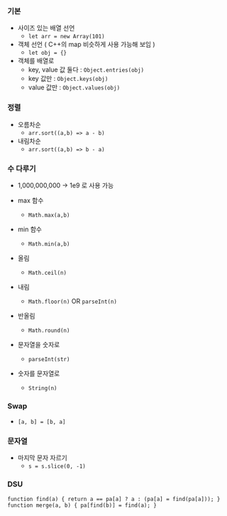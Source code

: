 ### 기본
- 사이즈 있는 배열 선언
  - ```let arr = new Array(101)```
- 객체 선언 ( C++의 map 비슷하게 사용 가능해 보임 )
  - ```let obj = {}```
- 객체를 배열로
  - key, value 값 둘다 : ```Object.entries(obj)```
  - key 값만 : ```Object.keys(obj)```
  - value 값만 : ```Object.values(obj)```

### 정렬
- 오름차순
  - ```arr.sort((a,b) => a - b)```
- 내림차순 
  - ```arr.sort((a,b) => b - a)```

### 수 다루기
- 1,000,000,000 -> 1e9 로 사용 가능
- max 함수
  - ```Math.max(a,b)```
- min 함수
  - ```Math.min(a,b)```
- 올림 
  - ```Math.ceil(n)```
- 내림 
  - ```Math.floor(n)```  OR  ```parseInt(n)```
- 반올림 
  - ```Math.round(n)```

- 문자열을 숫자로
  - ```parseInt(str)```
- 숫자를 문자열로
  - ```String(n)```

### Swap 
- ```[a, b] = [b, a]```

### 문자열
- 마지막 문자 자르기
  - ```s = s.slice(0, -1)```


### DSU
```
function find(a) { return a == pa[a] ? a : (pa[a] = find(pa[a])); }
function merge(a, b) { pa[find(b)] = find(a); }
```

